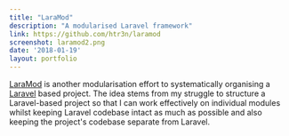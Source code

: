 ```yaml
---
title: "LaraMod"
description: "A modularised Laravel framework"
link: https://github.com/htr3n/laramod
screenshot: laramod2.png
date: '2018-01-19'
layout: portfolio
---
```


[LaraMod](https://github.com/htr3n/laramod) is another modularisation effort to systematically organising a [Laravel](https://laravel.com) based project. The idea stems from my struggle to structure a Laravel-based project so that I can work effectively on individual modules whilst keeping Laravel codebase intact as much as possible and also keeping the project's codebase separate from Laravel.